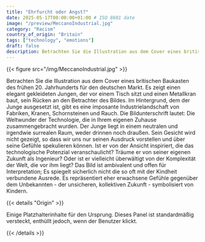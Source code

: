 ```yaml
---
title: "Ehrfurcht oder Angst?"
date: 2025-05-17T00:00:00+01:00 # ISO 8601 date
image: "/preview/MeccanoIndustrial.jpg"
category: "Racism"
country_of_origin: "Britain"
tags: ["technology", "emotions"]
draft: false
description: Betrachten Sie die Illustration aus dem Cover eines britischen Baukasten...
---
```




{{< figure src="/img/MeccanoIndustrial.jpg" >}}

Betrachten Sie die Illustration aus dem Cover eines britischen Baukasten des frühen 20. Jahrhunderts für den deutschen Markt. Es zeigt einen elegant gekleideten Jungen, der vor einem Tisch sitzt und einen Metallkran baut, sein Rücken an den Betrachter des Bildes. Im Hintergrund, dem der Junge ausgesetzt ist, gibt es eine imposante Industrielandschaft von Fabriken, Kranen, Schornsteinen und Rauch. Die Bildunterschrift lautet: Die Weltwunder der Technologie, die in Ihrem eigenen Zuhause zusammengebracht wurden. Der Junge liegt in einem neutralen und irgendwie surrealen Raum, weder drinnen noch draußen. Sein Gesicht wird nicht gezeigt, so dass wir uns nur seinen Ausdruck vorstellen und über seine Gefühle spekulieren können. Ist er von der Ansicht inspiriert, die das technologische Potenzial veranschaulicht? Träume er von seiner eigenen Zukunft als Ingenieur? Oder ist er vielleicht überwältigt von der Komplexität der Welt, die vor ihm liegt? Das Bild ist ambivalent und offen für Interpretation; Es spiegelt sicherlich nicht die so oft mit der Kindheit verbundene Ausrede. Es repräsentiert eher erwachsene Gefühle gegenüber dem Unbekannten - der unsicheren, kollektiven Zukunft - symbolisiert von Kindern.

{{< details "Origin" >}}

Einige Platzhalterinhalte für den Ursprung. Dieses Panel ist standardmäßig versteckt, enthüllt jedoch, wenn der Benutzer klickt.

{{< /details >}}

